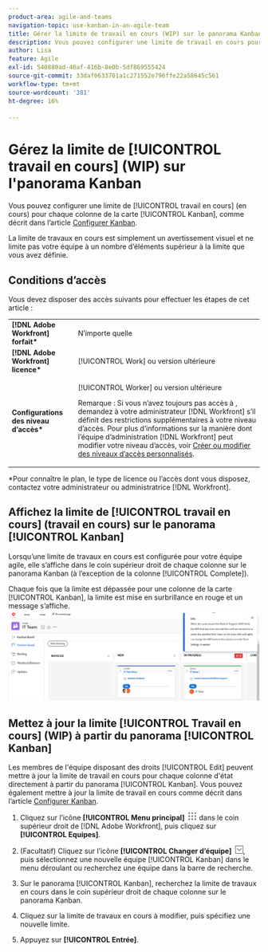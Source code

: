 ```yaml
---
product-area: agile-and-teams
navigation-topic: use-kanban-in-an-agile-team
title: Gérer la limite de travail en cours (WIP) sur le panorama Kanban
description: Vous pouvez configurer une limite de travail en cours pour chaque colonne du panorama Kanban. La limite de travaux en cours est simplement un avertissement visuel et ne limite pas votre équipe à un nombre d’éléments supérieur à la limite que vous avez définie.
author: Lisa
feature: Agile
exl-id: 540880ad-46af-416b-8e0b-5df869555424
source-git-commit: 33daf0633701a1c271552e796ffe22a58645c561
workflow-type: tm+mt
source-wordcount: '381'
ht-degree: 16%

---
```


# Gérez la limite de [!UICONTROL travail en cours] (WIP) sur l&#39;panorama Kanban

Vous pouvez configurer une limite de [!UICONTROL travail en cours] (en cours) pour chaque colonne de la carte [!UICONTROL Kanban], comme décrit dans l’article [Configurer Kanban](../../agile/get-started-with-agile-in-workfront/configure-kanban.md).

La limite de travaux en cours est simplement un avertissement visuel et ne limite pas votre équipe à un nombre d’éléments supérieur à la limite que vous avez définie.

## Conditions d’accès

Vous devez disposer des accès suivants pour effectuer les étapes de cet article :

<table style="table-layout:auto"> 
 <col> 
 <col> 
 <tbody> 
  <tr> 
   <td role="rowheader"><strong>[!DNL Adobe Workfront] forfait*</strong></td> 
   <td> <p>N’importe quelle</p> </td> 
  </tr> 
  <tr> 
   <td role="rowheader"><strong>[!DNL Adobe Workfront] licence*</strong></td> 
   <td> <p>[!UICONTROL Work] ou version ultérieure</p> </td> 
  </tr> 
  <tr> 
   <td role="rowheader"><strong>Configurations des niveau d’accès*</strong></td> 
   <td> <p>[!UICONTROL Worker] ou version ultérieure</p> <p>Remarque : Si vous n’avez toujours pas accès à , demandez à votre administrateur [!DNL Workfront] s’il définit des restrictions supplémentaires à votre niveau d’accès. Pour plus d’informations sur la manière dont l’équipe d’administration [!DNL Workfront] peut modifier votre niveau d’accès, voir <a href="../../administration-and-setup/add-users/configure-and-grant-access/create-modify-access-levels.md" class="MCXref xref">Créer ou modifier des niveaux d’accès personnalisés</a>.</p> </td> 
  </tr> 
 </tbody> 
</table>

&#42;Pour connaître le plan, le type de licence ou l’accès dont vous disposez, contactez votre administrateur ou administratrice [!DNL Workfront].

## Affichez la limite de [!UICONTROL travail en cours] (travail en cours) sur le panorama [!UICONTROL Kanban]

Lorsqu’une limite de travaux en cours est configurée pour votre équipe agile, elle s’affiche dans le coin supérieur droit de chaque colonne sur le panorama Kanban (à l’exception de la colonne [!UICONTROL Complete]).

Chaque fois que la limite est dépassée pour une colonne de la carte [!UICONTROL Kanban], la limite est mise en surbrillance en rouge et un message s’affiche.\
![Limite de travail](assets/kanban-wip.png)

## Mettez à jour la limite [!UICONTROL Travail en cours] (WIP) à partir du panorama [!UICONTROL Kanban]

Les membres de l&#39;équipe disposant des droits [!UICONTROL Edit] peuvent mettre à jour la limite de travail en cours pour chaque colonne d&#39;état directement à partir du panorama [!UICONTROL Kanban]. Vous pouvez également mettre à jour la limite de travail en cours comme décrit dans l’article [Configurer Kanban](../../agile/get-started-with-agile-in-workfront/configure-kanban.md).

1. Cliquez sur l’icône **[!UICONTROL Menu principal]** ![](assets/main-menu-icon.png) dans le coin supérieur droit de [!DNL Adobe Workfront], puis cliquez sur **[!UICONTROL Equipes]**.

1. (Facultatif) Cliquez sur l’icône **[!UICONTROL Changer d’équipe]** ![Icône Changer d’équipe](assets/switch-team-icon.png), puis sélectionnez une nouvelle équipe [!UICONTROL Kanban] dans le menu déroulant ou recherchez une équipe dans la barre de recherche.

1. Sur le panorama [!UICONTROL Kanban], recherchez la limite de travaux en cours dans le coin supérieur droit de chaque colonne sur le panorama Kanban.
1. Cliquez sur la limite de travaux en cours à modifier, puis spécifiez une nouvelle limite.
1. Appuyez sur **[!UICONTROL Entrée]**.
